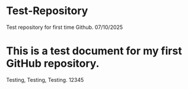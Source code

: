 # Test-Repository
Test repository for first time Github. 07/10/2025
# This is a test document for my first GitHub repository.
Testing, Testing, Testing.
12345

